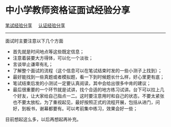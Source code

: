 # 中小学教师资格证面试经验分享

[笔试经验分享](./bishi.md) &nbsp;&nbsp;&nbsp;  [认证经验分享](./renzheng.md)

***

面试时主要注意以下几个方面

- 首先就是时间地点等这些既定信息；
- 注意着装要大方得体，可以化一个淡妆；
- 言谈举止谦卑有礼；
- 了解整个面试的流程（这个信息可以在笔试结束时发的一些小测子上找到）；
- 最好能找到一些真题或者模拟题，看一下到时候题长什么样，好心里更有底；
- 笔试结束后发的小测试一定要认真阅读，其中会给出很多中肯的建议；
- 最后很重要的一个环节就是试讲，找个合适的地方练习试讲。台下可以拉上几个好友，让大家给自己指点一二。这时要注意用时和自己的状态，不要太紧张也不要太放松，为了重视起见，最好按照正式的流程开展，包括从进门，问好，到板书，谢幕都要有。可以考前集中练习，效果会好一些；

目前想起这么多，以后再想起再补充。
